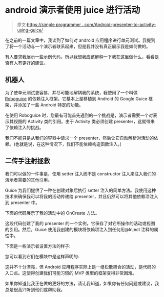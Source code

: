 # android 演示者使用 juice 进行活动

> 原文:[https://simple programmer . com/Android-presenter-to-activity-using-guice/](https://simpleprogrammer.com/android-presenter-to-activity-using-guice/)

在之前的一篇文章中，我谈到了如何对 android 应用程序进行单元测试。我提到了将一个活动与一个演示者联系起来，但是我并没有真正展示我是如何做的。

有人要求我展示一些示例代码，所以我想我应该解释一下我在这里做什么，看看是否有人有更好的建议。

## 机器人

为了使单元测试更容易，并尽可能地解耦我的系统，我使用了一个叫做 [Roboguice](http://code.google.com/p/roboguice/) 的依赖注入框架。它基本上是移植到 Android 的 Google Guice 框架，并添加了一些 Android 特定的功能。

在使用 Roboguice 时，您最有可能首先遇到的一个挑战是，演示者需要一个对表示其视图的 Activity 类的引用。由于 Activity 类必须创建 presenter，这就带来了依赖注入的挑战。

我们不能只是从我们的容器中请求一个 presenter，然后让它自动解析对活动的依赖。(也就是说，在这种情况下，我们不能依赖构造函数注入。)

## 二传手注射拯救

我们可以做的一件事是，使用 setter 注入而不是 constructor 注入来注入我们的演示者需要的其他引用。

Guice 为我们提供了一种在创建对象后执行 setter 注入的简单方法。我使用这种技术来确保我可以将我的活动传递给 presenter，并且仍然可以将其他依赖项注入到 presenter 中。

下面的代码展示了我的活动中的 OnCreate 方法。

这段代码创建了我的 presenter 的一个实例，它保存了对它所操作的活动或视图的引用。然后，Guice 使用我创建的模块将依赖项注入到任何用@Inject 注释的属性中。

下面是一些演示者设置方法的样子:

您可以看到它们在模块中是这样声明的:

这并不十分漂亮，但 Android 应用程序实际上是一组松散耦合的活动，是代码的入口点。这使得创建我们可能习惯的 MVP 类型的框架变得非常困难。

如果你知道比我正在做的更好的方法，请让我知道，如果你有任何问题或建议，我总是很高兴听到他们或帮助我。
